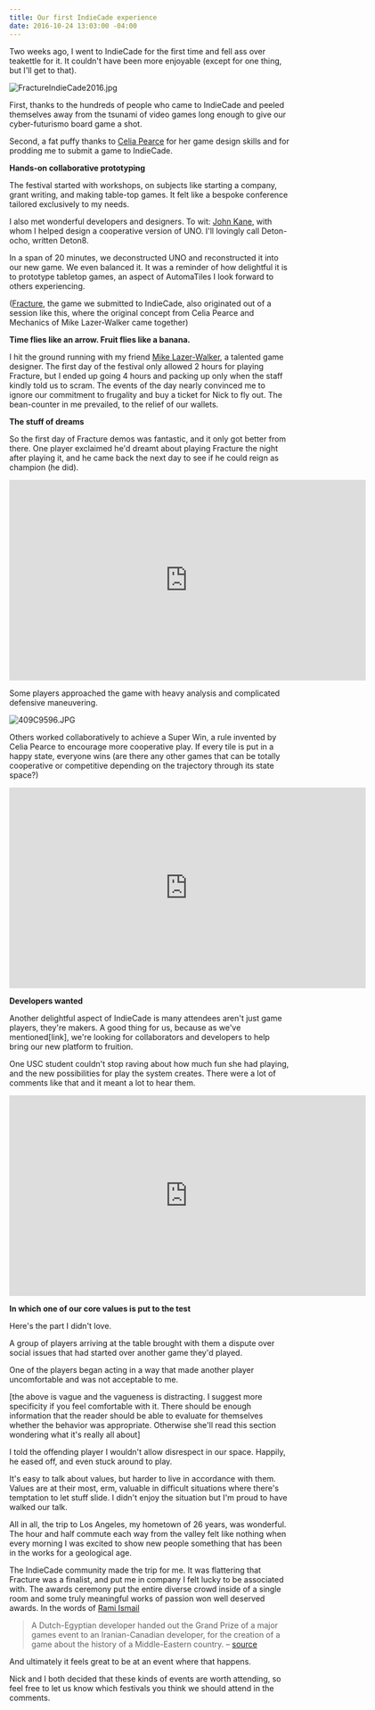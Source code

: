 ```yaml
---
title: Our first IndieCade experience
date: 2016-10-24 13:03:00 -04:00
---
```


Two weeks ago, I went to IndieCade for the first time and fell ass over teakettle for it. It couldn't have been more enjoyable (except for one thing, but I'll get to that).

![FractureIndieCade2016.jpg](/uploads/FractureIndieCade2016.jpg)

First, thanks to the hundreds of people who came to IndieCade and peeled themselves away from the tsunami of video games long enough to give our cyber-futurismo board game a shot. 

Second, a fat puffy thanks to [Celia Pearce](http://www.northeastern.edu/camd/gamedesign/people/celia-pearce/) for her game design skills and for prodding me to submit a game to IndieCade.

**Hands-on collaborative prototyping**

The festival started with workshops, on subjects like starting a company, grant writing, and making table-top games. It felt like a bespoke conference tailored exclusively to my needs. 

I also met wonderful developers and designers. To wit: [John Kane](https://twitter.com/gritfish), with whom I helped design a cooperative version of UNO. I'll lovingly call Deton-ocho, written Deton8.

In a span of 20 minutes, we deconstructed UNO and reconstructed it into our new game. We even balanced it. It was a reminder of how delightful it is to prototype tabletop games, an aspect of AutomaTiles I look forward to others experiencing. 

([Fracture](http://move38.com/blog/a-board-game-that-thinks/), the game we submitted to IndieCade, also originated out of a session like this, where the original concept from Celia Pearce and Mechanics of Mike Lazer-Walker came together)

**Time flies like an arrow. Fruit flies like a banana.**

I hit the ground running with my friend [Mike Lazer-Walker](http://lazerwalker.com), a talented game designer. The first day of the festival only allowed 2 hours for playing Fracture, but I ended up going 4 hours and packing up only when the staff kindly told us to scram. The events of the day nearly convinced me to ignore our commitment to frugality and buy a ticket for Nick to fly out. The bean-counter in me prevailed, to the relief of our wallets.

**The stuff of dreams**

So the first day of Fracture demos was fantastic, and it only got better from there. One player exclaimed he'd dreamt about playing Fracture the night after playing it, and he came back the next day to see if he could reign as champion (he did).

<iframe width="640" height="360" src="https://www.youtube.com/embed/JajZLRV4laY" frameborder="0" allowfullscreen></iframe>

Some players approached the game with heavy analysis and complicated defensive maneuvering.

![409C9596.JPG](/uploads/409C9596.JPG)

Others worked collaboratively to achieve a Super Win, a rule invented by Celia Pearce to encourage more cooperative play. If every tile is put in a happy state, everyone wins (are there any other games that can be totally cooperative or competitive depending on the trajectory through its state space?)

<iframe width="640" height="360" src="https://www.youtube.com/embed/6SYrYEp3CE8" frameborder="0" allowfullscreen></iframe>

**Developers wanted**

Another delightful aspect of IndieCade is many attendees aren't just game players, they're makers. A good thing for us, because as we've mentioned\[link\], we're looking for collaborators and developers to help bring our new platform to fruition. 

One USC student couldn't stop raving about how much fun she had playing, and the new possibilities for play the system creates. There were a lot of comments like that and it meant a lot to hear them. 

<iframe width="640" height="360" src="https://www.youtube.com/embed/oUZCVBs_ezA" frameborder="0" allowfullscreen></iframe>
 
**In which one of our core values is put to the test**

Here's the part I didn't love. 

A group of players arriving at the table brought with them a dispute over social issues that had started over another game they'd played. 

One of the players began acting in a way that made another player uncomfortable and was not acceptable to me.

[the above is vague and the vagueness is distracting. I suggest more specificity if you feel comfortable with it. There should be enough information that the reader should be able to evaluate for themselves whether the behavior was appropriate. Otherwise she'll read this section wondering what it's really all about]

I told the offending player I wouldn't allow  disrespect in our space. Happily, he eased off, and even stuck around to play.

It's easy to talk about values, but harder to live in accordance with them. Values are at their most, erm, valuable in difficult situations where there's temptation to let stuff slide. I didn't enjoy the situation but I'm proud to have walked our talk.   

All in all, the trip to Los Angeles, my hometown of 26 years, was wonderful. The hour and half commute each way from the valley felt like nothing when every morning I was excited to show new people something that has been in the works for a geological age.

The IndieCade community made the trip for me. It was flattering that Fracture was a finalist, and put me in company I felt lucky to be associated with. The awards ceremony put the entire diverse crowd inside of a single room and some truly meaningful works of passion won well deserved awards. In the words of [Rami Ismail](http://ramiismail.com/)

> A Dutch-Egyptian developer handed out the Grand Prize of a major games event to an Iranian-Canadian developer, for the creation of a game about the history of a Middle-Eastern country.  –  [source](http://ramiismail.com/2016/10/indiecade-awards-2016/)

And ultimately it feels great to be at an event where that happens.

Nick and I both decided that these kinds of events are worth attending, so feel free to let us know which festivals you think we should attend in the comments.